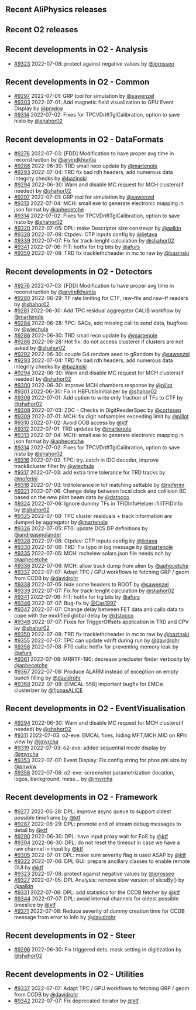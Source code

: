 ## Recent AliPhysics releases
## Recent O2 releases
## Recent developments in O2 - Analysis
- [\#9323](https://github.com/AliceO2Group/AliceO2/pull/9323) 2022-07-08: protect against negative values by [@jgrosseo](https://github.com/jgrosseo)
## Recent developments in O2 - Common
- [\#9297](https://github.com/AliceO2Group/AliceO2/pull/9297) 2022-07-01: GRP tool for simulation by [@sawenzel](https://github.com/sawenzel)
- [\#9303](https://github.com/AliceO2Group/AliceO2/pull/9303) 2022-07-01: Add magnetic field visualization to GPU Event Display by [@pnwkw](https://github.com/pnwkw)
- [\#9314](https://github.com/AliceO2Group/AliceO2/pull/9314) 2022-07-02: Fixes for TPCVDriftTglCalibration, option to save histo by [@shahor02](https://github.com/shahor02)
## Recent developments in O2 - DataFormats
- [\#9276](https://github.com/AliceO2Group/AliceO2/pull/9276) 2022-07-03: [FDD] Modification to have proper avg time in reconstruction by [@arvindkhuntia](https://github.com/arvindkhuntia)
- [\#9286](https://github.com/AliceO2Group/AliceO2/pull/9286) 2022-06-30: TRD small reco update by [@martenole](https://github.com/martenole)
- [\#9293](https://github.com/AliceO2Group/AliceO2/pull/9293) 2022-07-04: TRD fix bad rdh headers, add numerous data integrity checks by [@bazinski](https://github.com/bazinski)
- [\#9294](https://github.com/AliceO2Group/AliceO2/pull/9294) 2022-06-30: Warn and disable MC request for MCH clusters(if needed) by [@shahor02](https://github.com/shahor02)
- [\#9297](https://github.com/AliceO2Group/AliceO2/pull/9297) 2022-07-01: GRP tool for simulation by [@sawenzel](https://github.com/sawenzel)
- [\#9313](https://github.com/AliceO2Group/AliceO2/pull/9313) 2022-07-04: MCH: small exe to generate electronic mapping in json format by [@aphecetche](https://github.com/aphecetche)
- [\#9314](https://github.com/AliceO2Group/AliceO2/pull/9314) 2022-07-02: Fixes for TPCVDriftTglCalibration, option to save histo by [@shahor02](https://github.com/shahor02)
- [\#9320](https://github.com/AliceO2Group/AliceO2/pull/9320) 2022-07-05: DPL: make Descriptor size constexpr by [@aalkin](https://github.com/aalkin)
- [\#9328](https://github.com/AliceO2Group/AliceO2/pull/9328) 2022-07-08: Ctpdev: CTP inputs config by [@lietava](https://github.com/lietava)
- [\#9339](https://github.com/AliceO2Group/AliceO2/pull/9339) 2022-07-07: Fix for track-lenght calculation by [@shahor02](https://github.com/shahor02)
- [\#9341](https://github.com/AliceO2Group/AliceO2/pull/9341) 2022-07-06: FIT: hotfix for trg bits by [@afurs](https://github.com/afurs)
- [\#9350](https://github.com/AliceO2Group/AliceO2/pull/9350) 2022-07-08: TRD fix tracklethcheader in mc to raw by [@bazinski](https://github.com/bazinski)
## Recent developments in O2 - Detectors
- [\#9276](https://github.com/AliceO2Group/AliceO2/pull/9276) 2022-07-03: [FDD] Modification to have proper avg time in reconstruction by [@arvindkhuntia](https://github.com/arvindkhuntia)
- [\#9280](https://github.com/AliceO2Group/AliceO2/pull/9280) 2022-06-29: TF rate limiting for CTF, raw-file and raw-tf readers by [@shahor02](https://github.com/shahor02)
- [\#9281](https://github.com/AliceO2Group/AliceO2/pull/9281) 2022-06-30: Add TPC residual aggregator CALIB workflow by [@martenole](https://github.com/martenole)
- [\#9284](https://github.com/AliceO2Group/AliceO2/pull/9284) 2022-06-28: TPC: SACs, add missing call to send data, bugfixes by [@wiechula](https://github.com/wiechula)
- [\#9286](https://github.com/AliceO2Group/AliceO2/pull/9286) 2022-06-30: TRD small reco update by [@martenole](https://github.com/martenole)
- [\#9288](https://github.com/AliceO2Group/AliceO2/pull/9288) 2022-06-28: Hot fix: do not access clusterer if clusters are not asked by [@shahor02](https://github.com/shahor02)
- [\#9292](https://github.com/AliceO2Group/AliceO2/pull/9292) 2022-06-30: couple G4 random seed to gRandom by [@sawenzel](https://github.com/sawenzel)
- [\#9293](https://github.com/AliceO2Group/AliceO2/pull/9293) 2022-07-04: TRD fix bad rdh headers, add numerous data integrity checks by [@bazinski](https://github.com/bazinski)
- [\#9294](https://github.com/AliceO2Group/AliceO2/pull/9294) 2022-06-30: Warn and disable MC request for MCH clusters(if needed) by [@shahor02](https://github.com/shahor02)
- [\#9300](https://github.com/AliceO2Group/AliceO2/pull/9300) 2022-06-30: improve MCH chambers response by [@pillot](https://github.com/pillot)
- [\#9301](https://github.com/AliceO2Group/AliceO2/pull/9301) 2022-06-30: Fix in HBFUtilsInitializer by [@shahor02](https://github.com/shahor02)
- [\#9306](https://github.com/AliceO2Group/AliceO2/pull/9306) 2022-07-01: Add option to write only fraction of TFs to CTF by [@shahor02](https://github.com/shahor02)
- [\#9308](https://github.com/AliceO2Group/AliceO2/pull/9308) 2022-07-03: ZDC - Checks in DigitReaderSpec by [@cortesep](https://github.com/cortesep)
- [\#9309](https://github.com/AliceO2Group/AliceO2/pull/9309) 2022-07-01: MCH: fix digit nofsamples exceeding limit by [@pillot](https://github.com/pillot)
- [\#9310](https://github.com/AliceO2Group/AliceO2/pull/9310) 2022-07-02: Avoid OOB access by [@ktf](https://github.com/ktf)
- [\#9312](https://github.com/AliceO2Group/AliceO2/pull/9312) 2022-07-01: TRD updates by [@martenole](https://github.com/martenole)
- [\#9313](https://github.com/AliceO2Group/AliceO2/pull/9313) 2022-07-04: MCH: small exe to generate electronic mapping in json format by [@aphecetche](https://github.com/aphecetche)
- [\#9314](https://github.com/AliceO2Group/AliceO2/pull/9314) 2022-07-02: Fixes for TPCVDriftTglCalibration, option to save histo by [@shahor02](https://github.com/shahor02)
- [\#9316](https://github.com/AliceO2Group/AliceO2/pull/9316) 2022-07-02: TPC: try..catch in IDC decoder, improve track&cluster filter by [@wiechula](https://github.com/wiechula)
- [\#9317](https://github.com/AliceO2Group/AliceO2/pull/9317) 2022-07-03: add extra time tolerance for TRD tracks by [@noferini](https://github.com/noferini)
- [\#9318](https://github.com/AliceO2Group/AliceO2/pull/9318) 2022-07-03: trd tolerance in tof matching settable by [@noferini](https://github.com/noferini)
- [\#9321](https://github.com/AliceO2Group/AliceO2/pull/9321) 2022-07-06: Change delay between local clock and collision BC based on the new pilot beam data by [@dstocco](https://github.com/dstocco)
- [\#9324](https://github.com/AliceO2Group/AliceO2/pull/9324) 2022-07-06: Ignore dummy TFs in TFIDInfoHelper::fillTFIDInfo by [@shahor02](https://github.com/shahor02)
- [\#9325](https://github.com/AliceO2Group/AliceO2/pull/9325) 2022-07-08: TPC cluster residuals + track information are dumped by aggregator by [@martenole](https://github.com/martenole)
- [\#9326](https://github.com/AliceO2Group/AliceO2/pull/9326) 2022-07-05: FT0: update DCS DP definitions by [@andreasmolander](https://github.com/andreasmolander)
- [\#9328](https://github.com/AliceO2Group/AliceO2/pull/9328) 2022-07-08: Ctpdev: CTP inputs config by [@lietava](https://github.com/lietava)
- [\#9330](https://github.com/AliceO2Group/AliceO2/pull/9330) 2022-07-06: TRD: Fix typo in log message by [@martenole](https://github.com/martenole)
- [\#9335](https://github.com/AliceO2Group/AliceO2/pull/9335) 2022-07-05: MCH: mchview solars.json file needs nch by [@aphecetche](https://github.com/aphecetche)
- [\#9336](https://github.com/AliceO2Group/AliceO2/pull/9336) 2022-07-06: MCH: allow track dump from alien by [@aphecetche](https://github.com/aphecetche)
- [\#9337](https://github.com/AliceO2Group/AliceO2/pull/9337) 2022-07-07: Adapt TPC / GPU workflows to fetching GRP / geom from CCDB by [@davidrohr](https://github.com/davidrohr)
- [\#9338](https://github.com/AliceO2Group/AliceO2/pull/9338) 2022-07-05: hide some headers to ROOT by [@sawenzel](https://github.com/sawenzel)
- [\#9339](https://github.com/AliceO2Group/AliceO2/pull/9339) 2022-07-07: Fix for track-lenght calculation by [@shahor02](https://github.com/shahor02)
- [\#9341](https://github.com/AliceO2Group/AliceO2/pull/9341) 2022-07-06: FIT: hotfix for trg bits by [@afurs](https://github.com/afurs)
- [\#9346](https://github.com/AliceO2Group/AliceO2/pull/9346) 2022-07-07: Bug-fix by [@Cas1997](https://github.com/Cas1997)
- [\#9347](https://github.com/AliceO2Group/AliceO2/pull/9347) 2022-07-07: Change delay between FET data and calib data to cope with the modified global delay by [@dstocco](https://github.com/dstocco)
- [\#9348](https://github.com/AliceO2Group/AliceO2/pull/9348) 2022-07-07: Fixes for TriggerOffsets application in TRD and CPV by [@shahor02](https://github.com/shahor02)
- [\#9350](https://github.com/AliceO2Group/AliceO2/pull/9350) 2022-07-08: TRD fix tracklethcheader in mc to raw by [@bazinski](https://github.com/bazinski)
- [\#9355](https://github.com/AliceO2Group/AliceO2/pull/9355) 2022-07-07: TPC can update vdrift during run by [@davidrohr](https://github.com/davidrohr)
- [\#9358](https://github.com/AliceO2Group/AliceO2/pull/9358) 2022-07-08: FT0 calib: hotfix for preventing memory leak by [@afurs](https://github.com/afurs)
- [\#9361](https://github.com/AliceO2Group/AliceO2/pull/9361) 2022-07-08: MRRTF-190: decrease precluster finder verbosity by [@aphecetche](https://github.com/aphecetche)
- [\#9367](https://github.com/AliceO2Group/AliceO2/pull/9367) 2022-07-08: Produce ALARM instead of exception on empty bunch filling by [@davidrohr](https://github.com/davidrohr)
- [\#9368](https://github.com/AliceO2Group/AliceO2/pull/9368) 2022-07-08: [EMCAL-558] important bugfix for EMCal clusterizer by [@fjonasALICE](https://github.com/fjonasALICE)
## Recent developments in O2 - EventVisualisation
- [\#9294](https://github.com/AliceO2Group/AliceO2/pull/9294) 2022-06-30: Warn and disable MC request for MCH clusters(if needed) by [@shahor02](https://github.com/shahor02)
- [\#9311](https://github.com/AliceO2Group/AliceO2/pull/9311) 2022-07-03: o2-eve: EMCAL fixes, hiding MFT,MCH,MID on RPhi view by [@jmyrcha](https://github.com/jmyrcha)
- [\#9319](https://github.com/AliceO2Group/AliceO2/pull/9319) 2022-07-03: o2-eve: added sequential mode display by [@jmyrcha](https://github.com/jmyrcha)
- [\#9353](https://github.com/AliceO2Group/AliceO2/pull/9353) 2022-07-07: Event Display: Fix config string for phos phi size by [@pnwkw](https://github.com/pnwkw)
- [\#9356](https://github.com/AliceO2Group/AliceO2/pull/9356) 2022-07-08: o2-eve: screenshot parametrization (location, logos, background, mess… by [@jmyrcha](https://github.com/jmyrcha)
## Recent developments in O2 - Framework
- [\#9277](https://github.com/AliceO2Group/AliceO2/pull/9277) 2022-06-28: DPL: improve async queue to support oldest possible timeframe by [@ktf](https://github.com/ktf)
- [\#9287](https://github.com/AliceO2Group/AliceO2/pull/9287) 2022-06-29: DPL: promote end of stream debug messages to detail by [@ktf](https://github.com/ktf)
- [\#9290](https://github.com/AliceO2Group/AliceO2/pull/9290) 2022-06-30: DPL: have input proxy wait for EoS by [@ktf](https://github.com/ktf)
- [\#9304](https://github.com/AliceO2Group/AliceO2/pull/9304) 2022-06-30: DPL: do not reset the timeout in case we have a raw channel in input by [@ktf](https://github.com/ktf)
- [\#9305](https://github.com/AliceO2Group/AliceO2/pull/9305) 2022-07-01: DPL: make sure severity flag is used ASAP by [@ktf](https://github.com/ktf)
- [\#9322](https://github.com/AliceO2Group/AliceO2/pull/9322) 2022-07-06: DPL GUI: prepare ancillary classes to enable remote GUI by [@ktf](https://github.com/ktf)
- [\#9323](https://github.com/AliceO2Group/AliceO2/pull/9323) 2022-07-08: protect against negative values by [@jgrosseo](https://github.com/jgrosseo)
- [\#9327](https://github.com/AliceO2Group/AliceO2/pull/9327) 2022-07-05: DPL Analysis: remove slow version of sliceBy() by [@aalkin](https://github.com/aalkin)
- [\#9331](https://github.com/AliceO2Group/AliceO2/pull/9331) 2022-07-06: DPL: add statistics for the CCDB fetcher by [@ktf](https://github.com/ktf)
- [\#9344](https://github.com/AliceO2Group/AliceO2/pull/9344) 2022-07-07: DPL: avoid internal channels for oldest possible timeslice by [@ktf](https://github.com/ktf)
- [\#9371](https://github.com/AliceO2Group/AliceO2/pull/9371) 2022-07-08: Reduce severity of dummy creation time for CCDB message from error to info by [@davidrohr](https://github.com/davidrohr)
## Recent developments in O2 - Steer
- [\#9296](https://github.com/AliceO2Group/AliceO2/pull/9296) 2022-06-30: Fix triggered dets. mask setting in digitization by [@shahor02](https://github.com/shahor02)
## Recent developments in O2 - Utilities
- [\#9337](https://github.com/AliceO2Group/AliceO2/pull/9337) 2022-07-07: Adapt TPC / GPU workflows to fetching GRP / geom from CCDB by [@davidrohr](https://github.com/davidrohr)
- [\#9342](https://github.com/AliceO2Group/AliceO2/pull/9342) 2022-07-07: Fix deprecated iterator by [@ktf](https://github.com/ktf)
